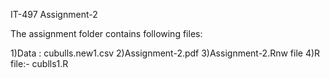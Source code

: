 IT-497 
Assignment-2

The assignment folder contains following files:

1)Data : cubulls.new1.csv
2)Assignment-2.pdf
3)Assignment-2.Rnw file
4)R file:- cublls1.R
